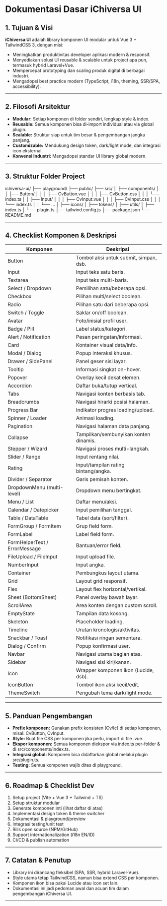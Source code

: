 # Dokumentasi Dasar iChiversa UI

## 1. Tujuan & Visi

**iChiversa UI** adalah library komponen UI modular untuk Vue 3 + TailwindCSS 3, dengan misi:
- Meningkatkan produktivitas developer aplikasi modern & responsif.
- Menyediakan solusi UI reusable & scalable untuk project apa pun, termasuk hybrid Laravel+Vue.
- Mempercepat prototyping dan scaling produk digital di berbagai industri.
- Mengadopsi best practice modern (TypeScript, i18n, theming, SSR/SPA, accessibility).

---

## 2. Filosofi Arsitektur

- **Modular:** Setiap komponen di folder sendiri, lengkap style & index.
- **Reusable:** Semua komponen bisa di-import individual atau via global plugin.
- **Scalable:** Struktur siap untuk tim besar & pengembangan jangka panjang.
- **Customizable:** Mendukung design token, dark/light mode, dan integrasi icon eksternal.
- **Konvensi Industri:** Mengadopsi standar UI library global modern.

---

## 3. Struktur Folder Project

ichiversa-ui/
├── playground/
├── public/
├── src/
│ ├── components/
│ │ ├── Button/
│ │ │ ├── CvButton.vue
│ │ │ ├── CvButton.css
│ │ │ └── index.ts
│ │ ├── Input/
│ │ │ ├── CvInput.vue
│ │ │ ├── CvInput.css
│ │ │ └── index.ts
│ │ └── ...
│ ├── icons/
│ ├── tokens/
│ ├── utils/
│ ├── index.ts
│ └── plugin.ts
├── tailwind.config.js
├── package.json
└── README.md


---

## 4. Checklist Komponen & Deskripsi

| Komponen                    | Deskripsi                                      |
|-----------------------------|-----------------------------------------------|
| Button                      | Tombol aksi untuk submit, simpan, dsb.        |
| Input                       | Input teks satu baris.                        |
| Textarea                    | Input teks multi-baris.                       |
| Select / Dropdown           | Pemilihan satu/beberapa opsi.                 |
| Checkbox                    | Pilihan multi/select boolean.                 |
| Radio                       | Pilihan satu dari beberapa opsi.              |
| Switch / Toggle             | Saklar on/off boolean.                        |
| Avatar                      | Foto/inisial profil user.                     |
| Badge / Pill                | Label status/kategori.                        |
| Alert / Notification        | Pesan peringatan/informasi.                   |
| Card                        | Kontainer visual data/info.                   |
| Modal / Dialog              | Popup interaksi khusus.                       |
| Drawer / SidePanel          | Panel geser sisi layar.                       |
| Tooltip                     | Informasi singkat on-hover.                   |
| Popover                     | Overlay kecil dekat elemen.                   |
| Accordion                   | Daftar buka/tutup vertical.                   |
| Tabs                        | Navigasi konten berbasis tab.                 |
| Breadcrumbs                 | Navigasi hirarki posisi halaman.              |
| Progress Bar                | Indikator progres loading/upload.             |
| Spinner / Loader            | Animasi loading.                              |
| Pagination                  | Navigasi halaman data panjang.                |
| Collapse                    | Tampilkan/sembunyikan konten dinamis.         |
| Stepper / Wizard            | Navigasi proses multi-langkah.                |
| Slider / Range              | Input rentang nilai.                          |
| Rating                      | Input/tampilan rating bintang/angka.          |
| Divider / Separator         | Garis pemisah konten.                         |
| DropdownMenu (multi-level)  | Dropdown menu bertingkat.                     |
| Menu / List                 | Daftar menu/aksi.                             |
| Calendar / Datepicker       | Input pemilihan tanggal.                      |
| Table / DataTable           | Tabel data (sort/filter).                     |
| FormGroup / FormItem        | Grup field form.                              |
| FormLabel                   | Label field form.                             |
| FormHelperText / ErrorMessage| Bantuan/error field.                         |
| FileUpload / FileInput      | Input upload file.                            |
| NumberInput                 | Input angka.                                  |
| Container                   | Pembungkus layout utama.                      |
| Grid                        | Layout grid responsif.                        |
| Flex                        | Layout flex horizontal/vertikal.              |
| Sheet (BottomSheet)         | Panel overlay bawah layar.                    |
| ScrollArea                  | Area konten dengan custom scroll.             |
| EmptyState                  | Tampilan data kosong.                         |
| Skeleton                    | Placeholder loading.                          |
| Timeline                    | Urutan kronologis/aktivitas.                  |
| Snackbar / Toast            | Notifikasi ringan sementara.                  |
| Dialog / Confirm            | Popup konfirmasi user.                        |
| Navbar                      | Navigasi utama bagian atas.                   |
| Sidebar                     | Navigasi sisi kiri/kanan.                     |
| Icon                        | Wrapper komponen ikon (Lucide, dsb).          |
| IconButton                  | Tombol ikon aksi kecil/edit.                  |
| ThemeSwitch                 | Pengubah tema dark/light mode.                |

---

## 5. Panduan Pengembangan

- **Prefix komponen:** Gunakan prefix konsisten (Cv/Ic) di setiap komponen, misal: CvButton, CvInput.
- **Style:** Buat file CSS per komponen jika perlu, import di file .vue.
- **Ekspor komponen:** Semua komponen diekspor via index.ts per-folder & di src/components/index.ts.
- **Integrasi global:** Komponen bisa didaftarkan global melalui plugin src/plugin.ts.
- **Testing:** Semua komponen wajib dites di playground.

---

## 6. Roadmap & Checklist Dev

1. Setup project (Vite + Vue 3 + Tailwind + TS)
2. Setup struktur modular
3. Generate komponen inti (lihat daftar di atas)
4. Implementasi design token & theme switcher
5. Dokumentasi & playground/preview
6. Integrasi testing/unit test
7. Rilis open source (NPM/GitHub)
8. Support internationalization (i18n EN/ID)
9. CI/CD & publish automation

---

## 7. Catatan & Penutup

- Library ini dirancang fleksibel (SPA, SSR, hybrid Laravel-Vue).
- Style utama tetap TailwindCSS, namun bisa extend CSS per komponen.
- Komponen ikon bisa pakai Lucide atau icon set lain.
- Dokumentasi ini jadi pedoman awal dan acuan tim dalam pengembangan iChiversa UI.

---